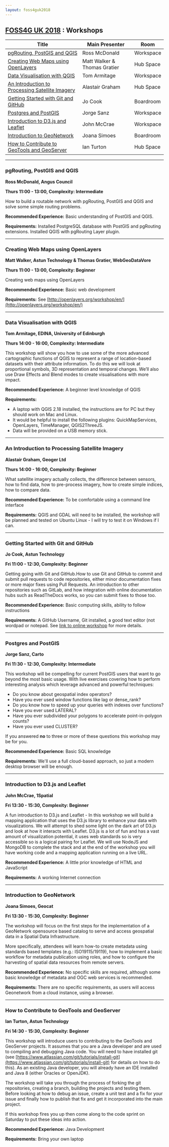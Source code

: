 ```yaml
---
layout: foss4guk2018
---
```


<!-- complied with pandoc workshops.md -s -o workshops.html -->

## [FOSS4G UK 2018](/foss4guk2018/) : Workshops

|Title| Main Presenter | Room |
|-----|-------------|-------------|
|[pgRouting, PostGIS and QGIS](workshops.html#pgrouting-postgis-and-qgis)| Ross McDonald | Workspace |
|[Creating Web Maps using OpenLayers](workshops.html#creating-web-maps-using-openlayers)| Matt Walker & Thomas Gratier | Hub Space |
|[Data Visualisation with QGIS](workshops.html#data-visualisation-with-qgis)| Tom Armitage | Workspace |
|[An Introduction to Processing Satellite Imagery ](workshops.html#an-introduction-to-processing-satellite-imagery )| Alastair Graham | Hub Space |
|[Getting Started with Git and GitHub](workshops.html#getting-started-with-git-and-github)| Jo Cook | Boardroom |
|[Postgres and PostGIS](workshops.html#postgres-and-postgis)| Jorge Sanz | Workspace |
|[Introduction to D3.js and Leaflet](workshops.html#introduction-to-d3js-and-leaflet)| John McCrae | Workspace |
|[Introduction to GeoNetwork](workshops.html#introduction-to-geonetwork)| Joana Simoes | Boardroom |
|[How to Contribute to GeoTools and GeoServer](workshops.html#how-to-contribute-to-geotools-and-geoserver)| Ian Turton | Hub Space |

- - -

### pgRouting, PostGIS and QGIS

**Ross McDonald, Angus Council**

**Thurs 11:00 - 13:00, Complexity: Intermediate**

How to build a routable network with pgRouting, PostGIS and QGIS and solve some simple routing problems.

**Recommended Experience:** Basic understanding of PostGIS and QGIS.

**Requirements:** Installed PostgreSQL database with PostGIS and pgRouting extensions. Installed QGIS with pgRouting Layer plugin.

- - -

### Creating Web Maps using OpenLayers

**Matt Walker, Astun Technology & Thomas Gratier, WebGeoDataVore**

**Thurs 11:00 - 13:00, Complexity: Beginner**

Creating web maps using OpenLayers			

**Recommended Experience:** Basic web development
 
**Requirements:** See [http://openlayers.org/workshop/en/](http://openlayers.org/workshop/en/) 

- - -

### Data Visualisation with QGIS

**Tom Armitage, EDINA, University of Edinburgh**

**Thurs 14:00 - 16:00,  Complexity: Intermediate**

This workshop will show you how to use some of the more advanced cartographic functions of QGIS to represent a range of location-based datasets with their attribute information. To do this we will look at proportional symbols, 3D representation and temporal changes. We’ll also use Draw Effects and Blend modes to create visualisations with more impact.

**Recommended Experience:** A beginner level knowledge of QGIS  

**Requirements:** 

- A laptop with QGIS 2.18 installed, the instructions are for PC but they should work on Mac and Linux.
- It would be helpful to install the following plugins: QuickMapServices, OpenLayers, TimeManager, QGIS2ThreeJS.
- Data will be provided on a USB memory stick.

- - -

### An Introduction to Processing Satellite Imagery 

**Alastair Graham, Geoger Ltd**

**Thurs 14:00 - 16:00, Complexity: Beginner**

What satellite imagery actually collects, the difference between sensors, how to find data,  how to pre-process imagery, how to create simple indices, how to compare data.

**Recommended Experience:** To be comfortable using a command line interface

**Requirements:** QGIS and GDAL will need to be installed, the workshop will be planned and tested on Ubuntu Linux - I will try to test it on Windows if I can.

- - -

### Getting Started with Git and GitHub

**Jo Cook, Astun Technology**

**Fri 11:00 - 12:30, Complexity: Beginner**

Getting going with Git and GitHub.How to use Git and GitHub to commit and submit pull requests to code repositories, either minor documentation fixes or more major fixes using Pull Requests. An introduction to other repositories such as GitLab, and how integration with online documentation hubs such as ReadTheDocs works, so you can submit fixes to those too. 

**Recommended Experience:** Basic computing skills, ability to follow instructions

**Requirements:** A GitHub Username, Git installed, a good text editor (not wordpad or notepad. See [link to online workshop](https://archaeogeek.github.io/gettingstartedwithgit/intro/) for more details. 

- - -

### Postgres and PostGIS

**Jorge Sanz, Carto**

**Fri 11:30 - 12:30, Complexity: Intermediate**

This workshop will be compelling for current PostGIS users that want to go beyond the most basic usage. With live exercises covering how to perform interesting analysis which leverage advanced and powerful techniques:

- Do you know about geospatial index operators? 
- Have you ever used window functions like lag or dense_rank? 
- Do you know how to speed up your queries with indexes over functions? 
- Have you ever used LATERAL?
- Have you ever subdivided your polygons to accelerate point-in-polygon counts?
- Have you ever used CLUSTER?

If you answered **no** to three or more of these questions this workshop may be for you.

**Recommended Experience:** Basic SQL knowledge  

**Requirements:** We'll use a full cloud-based approach, so just a modern desktop browser will be enough. 

- - -

### Introduction to D3.js and Leaflet

**John McCrae, 1Spatial**

**Fri 13:30 - 15:30, Complexity: Beginner**

A fun introduction to D3.js and Leaflet - In this workshop we will build a mapping application that uses the D3.js library to enhance your data with visualizations. We will attempt to shed some light on the dark art of D3.js and look at how it interacts with Leaflet. D3.js is a lot of fun and has a vast amount of visualization potential, it uses web standards so is very accessible so is a logical pairing for Leaflet. We will use NodeJS and MongoDB to complete the stack and at the end of the workshop you will have working code and a mapping application running on a live URL.

**Recommended Experience:** A little prior knowledge of HTML and JavaScript

**Requirements:** A working Internet connection

- - -

### Introduction to GeoNetwork

**Joana Simoes, Geocat**

**Fri 13:30 - 15:30, Complexity: Beginner**

The workshop will focus on the first steps for the implementation of a GeoNetwork opensource based catalog to serve and access geospatial data in a Spatial Data Infrastructure.

More specifically, attendees will learn how-to create metadata using standards based templates (e.g.: ISO19115/19119), how to implement a basic workflow for metadata publication using roles, and how to configure the harvesting of spatial data resources from remote servers.

**Recommended Experience:** No specific skills are required, although some basic knowledge of metadata and OGC web services is recommended.

**Requirements:** There are no specific requirements, as users will access Geonetwork from a cloud instance, using a browser.

- - -

### How to Contribute to GeoTools and GeoServer

**Ian Turton, Astun Technology**

**Fri 14:30 - 15:30, Complexity: Beginner**

This workshop will introduce users to contributing to the GeoTools and GeoServer projects. It assumes that you are a Java developer and are used to compiling and debugging Java code. You will need to have installed git (see [https://www.atlassian.com/git/tutorials/install-git](https://www.atlassian.com/git/tutorials/install-git) for details on how to do this). As an existing Java developer, you will already have an IDE installed and Java 8 (either Oracles or OpenJDK).

The workshop will take you through the process of forking the git repositories, creating a branch, building the projects and testing them. Before looking at how to debug an issue, create a unit test and a fix for your issue and finally how to publish that fix and get it incorporated into the main project.

If this workshop fires you up then come along to the code sprint on Saturday to put these ideas into action.

**Recommended Experience:** Java Development

**Requirements:** Bring your own laptop 

<!-- template

|[title](#title)| Presenter | Thurs 11am - 1pm | Workspace

### title

**presentor**

**Workshop (2 hours) / Complexity: Intermediate**

**Recommended Experience:**

**Requirements:**

-->

